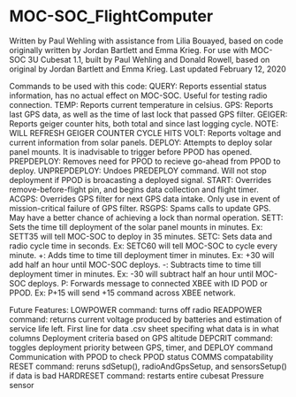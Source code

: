# MOC-SOC_FlightComputer

Written by Paul Wehling with assistance from Lilia Bouayed, based on code originally written by Jordan Bartlett and Emma Krieg.
For use with MOC-SOC 3U Cubesat 1.1, built by Paul Wehling and Donald Rowell, based on original by Jordan Bartlett and Emma Krieg.
Last updated February 12, 2020

Commands to be used with this code:
QUERY: Reports essential status information, has no actual effect on MOC-SOC. Useful for testing radio connection.
TEMP: Reports current temperature in celsius.
GPS: Reports last GPS data, as well as the time of last lock that passed GPS filter.
GEIGER: Reports geiger counter hits, both total and since last logging cycle. NOTE: WILL REFRESH GEIGER COUNTER CYCLE HITS
VOLT: Reports voltage and current information from solar panels.
DEPLOY: Attempts to deploy solar panel mounts. It is inadvisable to trigger before PPOD has opened.
PREPDEPLOY: Removes need for PPOD to recieve go-ahead from PPOD to deploy.
UNPREPDEPLOY: Undoes PREDEPLOY command. Will not stop deployment if PPOD is broacasting a deployed signal.
START: Overrides remove-before-flight pin, and begins data collection and flight timer.
ACGPS: Overrides GPS filter for next GPS data intake. Only use in event of mission-critical failure of GPS filter.
RSGPS: Spams calls to update GPS. May have a better chance of achieving a lock than normal operation.
SETT: Sets the time till deployment of the solar panel mounts in minutes. Ex: SETT35 will tell MOC-SOC to deploy in 35 minutes.
SETC: Sets data and radio cycle time in seconds. Ex: SETC60 will tell MOC-SOC to cycle every minute.
+: Adds time to time till deployment timer in minutes. Ex: +30 will add half an hour until MOC-SOC deploys.
-: Subtracts time to time till deployment timer in minutes. Ex: -30 will subtract half an hour until MOC-SOC deploys.
P: Forwards message to connected XBEE with ID POD or PPOD. Ex: P+15 will send +15 command across XBEE network.


Future Features:
LOWPOWER command: turns off radio
READPOWER command: returns current voltage produced by batteries and estimation of service life left.
First line for data .csv sheet specifing what data is in what columns
Deployment criteria based on GPS altitude
DEPCRIT command: toggles deployment priority between GPS, timer, and DEPLOY command
Communication with PPOD to check PPOD status
COMMS compatability
RESET command: reruns sdSetup(), radioAndGpsSetup, and sensorsSetup() if data is bad
HARDRESET command: restarts entire cubesat
Pressure sensor
